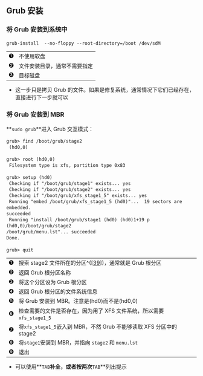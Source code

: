 ## Grub 安装

### 将 Grub 安装到系统中

```shell
grub-install  --no-floppy --root-directory=/boot /dev/sdM
```

|                                         |                              |
|:----------------------------------------|:-----------------------------|
| [![1](images/callouts/1.png)](#grub-61) | 不使用软盘                   |
| [![2](images/callouts/2.png)](#grub-62) | 文件安装目录，通常不需要指定 |
| [![3](images/callouts/3.png)](#grub-63) | 目标磁盘                     |

- 这一步只是拷贝 Grub
  的文件。如果是修复系统，通常情况下它们已经存在，直接进行下一步就可以

### 将 Grub 安装到 MBR

**`sudo grub`**进入 Grub 交互模式：

```shell
grub> find /boot/grub/stage2
 (hd0,0)

grub> root (hd0,0)
 Filesystem type is xfs, partition type 0x83

grub> setup (hd0)
 Checking if "/boot/grub/stage1" exists... yes
 Checking if "/boot/grub/stage2" exists... yes
 Checking if "/boot/grub/xfs_stage1_5" exists... yes
 Running "embed /boot/grub/xfs_stage1_5 (hd0)"...  19 sectors are embedded.
succeeded
 Running "install /boot/grub/stage1 (hd0) (hd0)1+19 p (hd0,0)/boot/grub/stage2 
/boot/grub/menu.lst"... succeeded
Done.

grub> quit
```

|                                         |                                                                                          |
|:----------------------------------------|:--------------------|
| [![1](images/callouts/1.png)](#grub-71) | 搜索 stage2 文件所在的分区^(\[[39](ch22s02.md#ftn.grub-stage)\])，通常就是 Grub 根分区 |
| [![2](images/callouts/2.png)](#grub-72) | 返回 Grub 根分区名称                                                                     |
| [![3](images/callouts/3.png)](#grub-73) | 将这个分区设为 Grub 根分区                                                               |
| [![4](images/callouts/4.png)](#grub-74) | 返回 Grub 根分区的文件系统信息                                                           |
| [![5](images/callouts/5.png)](#grub-75) | 将 Grub 安装到 MBR。注意是(hd0)而不是(hd0,0)                                             |
| [![6](images/callouts/6.png)](#grub-76) | 检查需要的文件是否存在，因为用了 XFS 文件系统，所以需要`xfs_stage1_5`                    |
| [![7](images/callouts/7.png)](#grub-77) | 将`xfs_stage1_5`嵌入到 MBR，不然 Grub 不能够读取 XFS 分区中的 stage2                     |
| [![8](images/callouts/8.png)](#grub-78) | 将`stage1`安装到 MBR，并指向 `stage2` 和 `menu.lst`                                      |
| [![9](images/callouts/9.png)](#grub-79) | 退出                                                                                     |

- 可以使用**`TAB`**补全，或者按两次**`TAB`**列出提示
